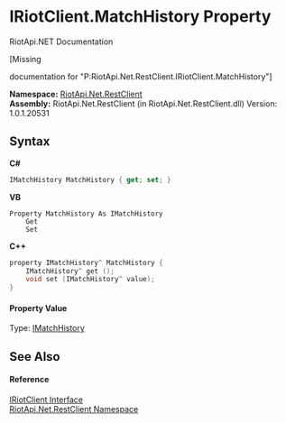 # IRiotClient.MatchHistory Property 
RiotApi.NET Documentation 

\[Missing <summary> documentation for "P:RiotApi.Net.RestClient.IRiotClient.MatchHistory"\]

**Namespace:**&nbsp;<a href="380906d8-0718-db74-ba58-94a29fd87baa">RiotApi.Net.RestClient</a><br />**Assembly:**&nbsp;RiotApi.Net.RestClient (in RiotApi.Net.RestClient.dll) Version: 1.0.1.20531

## Syntax

**C#**<br />
``` C#
IMatchHistory MatchHistory { get; set; }
```

**VB**<br />
``` VB
Property MatchHistory As IMatchHistory
	Get
	Set
```

**C++**<br />
``` C++
property IMatchHistory^ MatchHistory {
	IMatchHistory^ get ();
	void set (IMatchHistory^ value);
}
```


#### Property Value
Type: <a href="925cf043-f6a9-ecf8-1825-3389a907be17">IMatchHistory</a>

## See Also


#### Reference
<a href="7dd7d888-7be1-e774-04ab-b996e36da051">IRiotClient Interface</a><br /><a href="380906d8-0718-db74-ba58-94a29fd87baa">RiotApi.Net.RestClient Namespace</a><br />